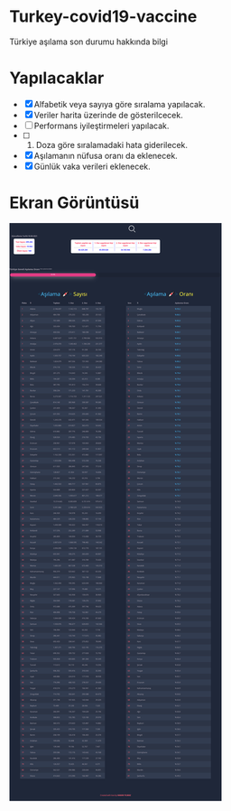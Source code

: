 # Turkey-covid19-vaccine
Türkiye aşılama son durumu hakkında bilgi

# Yapılacaklar
- [X] Alfabetik veya sayıya göre sıralama yapılacak.
- [X] Veriler harita üzerinde de gösterilcecek.
- [ ] Performans iyileştirmeleri yapılacak.
- [ ] 1. Doza göre sıralamadaki hata giderilecek.
- [X] Aşılamanın nüfusa oranı da eklenecek.
- [X] Günlük vaka verileri eklenecek.

# Ekran Görüntüsü
![Title](https://github.com/HakanYilmazzz/Turkey-covid19-vaccine/blob/main/asi.png)

